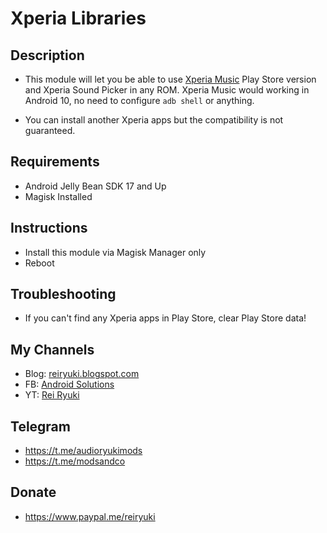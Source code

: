 # **Xperia Libraries**

## Description
- This module will let you be able to use [Xperia Music](https://play.google.com/store/apps/details?id=com.sonyericsson.music) Play Store version and Xperia Sound Picker in any ROM. Xperia Music would working in Android 10, no need to configure `adb shell` or anything.

- You can install another Xperia apps but the compatibility is not guaranteed.

## Requirements
- Android Jelly Bean SDK 17 and Up
- Magisk Installed

## Instructions
- Install this module via Magisk Manager only
- Reboot

## Troubleshooting
- If you can't find any Xperia apps in Play Store, clear Play Store data!

## My Channels
- Blog: [reiryuki.blogspot.com](https://reiryuki.blogspot.com)
- FB: [Android Solutions](https://m.facebook.com/reiryukiandroidsolutions/?ref=bookmarks)
- YT: [Rei Ryuki](https://www.youtube.com/channel/UCAZBR3IAu-MSLwGXkZPYxag)

## Telegram
- https://t.me/audioryukimods
- https://t.me/modsandco

## Donate
- https://www.paypal.me/reiryuki

